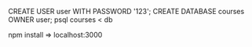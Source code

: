 CREATE USER user WITH PASSWORD '123';
CREATE DATABASE courses OWNER user;
psql courses < db

npm install
=> localhost:3000
 
